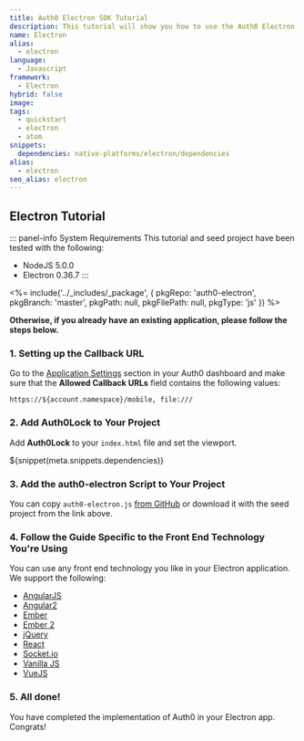 ```yaml
---
title: Auth0 Electron SDK Tutorial
description: This tutorial will show you how to use the Auth0 Electron SDK to add authentication and authorization to your app.
name: Electron
alias:
  - electron
language:
  - Javascript
framework:
  - Electron
hybrid: false
image:
tags:
  - quickstart
  - electron
  - atom
snippets:
  dependencies: native-platforms/electron/dependencies
alias:
  - electron
seo_alias: electron
---
```


## Electron Tutorial

::: panel-info System Requirements
This tutorial and seed project have been tested with the following:
* NodeJS 5.0.0
* Electron 0.36.7
:::

<%= include('../_includes/_package', {
  pkgRepo: 'auth0-electron',
  pkgBranch: 'master',
  pkgPath: null,
  pkgFilePath: null,
  pkgType: 'js'
}) %>

**Otherwise, if you already have an existing application, please follow the steps below.**

### 1. Setting up the Callback URL

<div class="setup-callback">
<p>Go to the <a href="${uiAppSettingsURL}">Application Settings</a> section in your Auth0 dashboard and make sure that the <b>Allowed Callback URLs</b> field contains the following values:</p>

```
https://${account.namespace}/mobile, file:///
```

</div>

### 2. Add Auth0Lock to Your Project

Add **Auth0Lock** to your `index.html` file and set the viewport.

${snippet(meta.snippets.dependencies)}

### 3. Add the auth0-electron Script to Your Project

You can copy `auth0-electron.js` [from GitHub](https://github.com/auth0/auth0-electron/blob/master/auth0-electron.js) or download it with the seed project from the link above.

### 4. Follow the Guide Specific to the Front End Technology You're Using

You can use any front end technology you like in your Electron application. We support the following:

* [AngularJS](/client-platforms/angularjs)
* [Angular2](/client-platforms/angular2)
* [Ember](/client-platforms/emberjs)
* [Ember 2](/client-platforms/ember2js)
* [jQuery](/client-platforms/jquery)
* [React](/client-platforms/react)
* [Socket.io](/client-platforms/socket-io)
* [Vanilla JS](/client-platforms/vanillajs)
* [VueJS](/client-platforms/vuejs)

### 5. All done!

You have completed the implementation of Auth0 in your Electron app. Congrats!
